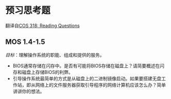 # 预习思考题
翻译自[COS 318: Reading Questions](http://www.cs.princeton.edu/courses/archive/fall08/cos318/reading/questions.html)
## MOS 1.4-1.5
*目标*：理解操作系统的职能、组成和提供的服务。
- BIOS通常存储在闪存中。是否有可能将BIOS存储在磁盘上？请简要概述在闪存和磁盘上存储BIOS的利弊。
- 引导操作系统最简单的方式是从磁盘上的二进制镜像启动。如果要搭建无盘工作站，即从网络上的文件服务器获取引导程序的网络计算机应该怎么办？简单讲讲你的想法。
